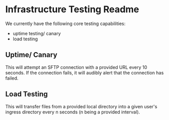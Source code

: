 # Infrastructure Testing Readme
We currently have the following core testing capabilities:
- uptime testing/ canary
- load testing


## Uptime/ Canary
This will attempt an SFTP connection with a provided URL every 10 seconds. If the connection fails, it will audibly alert that the connection has failed.

## Load Testing
This will transfer files from a provided local directory into a given user's ingress directory every n seconds (n being a provided interval). 